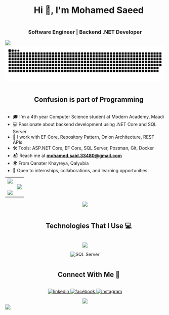 
<div id="user-content-toc">
  <ul align="center">
    <summary><h1 style="display: inline-block">Hi 👋, I'm Mohamed Saeed</h1></summary>
  </ul>
</div>

<h3 align="center">Software Engineer | Backend .NET Developer</h3>

<!-- horizontal divider -->
<img src="https://user-images.githubusercontent.com/73097560/115834477-dbab4500-a447-11eb-908a-139a6edaec5c.gif">

<!-- h1 without bottom border -->


<!-- snake animation -->
<div align="center">
  <img src="https://github.com/1999AZZAR/1999AZZAR/blob/readme/resources/img/grid-snake.svg" alt="snake" />
</div>

<!-- h2 without bottom border -->
<div id="user-content-toc">
  <ul align="center">
    <summary><h2 style="display: inline-block">Confusion is part of Programming</h2></summary>
  </ul>
</div>

<!-- Intro -->
- 🎓 I'm a 4th year Computer Science student at Modern Academy, Maadi  
- 💻 Passionate about backend development using .NET Core and SQL Server  
- 🔁 I work with EF Core, Repository Pattern, Onion Architecture, REST APIs  
- 🛠️ Tools: ASP.NET Core, EF Core, SQL Server, Postman, Git, Docker  
- 📬 Reach me at **mohamed.said.33480@gmail.com**  
- 🌍 From Qanater Khayreya, Qalyubia  
- 🤝 Open to internships, collaborations, and learning opportunities  

<!-- Stats & Trophies -->
<p align="center">
  <table align="center">
    <tr border="none">
      <td width="50%" align="center">
        <img src="https://github-readme-stats.vercel.app/api?username=Mohamed3-Said&theme=dark&show_icons=true&count_private=true" />
        <br><br>
        <img src="https://github-readme-streak-stats.herokuapp.com/?user=Mohamed3-Said&theme=dark&hide_border=false" />
      </td>
      <td width="50%" align="center">
        <img src="https://github-readme-stats.vercel.app/api/top-langs/?username=Mohamed3-Said&theme=dark&hide_border=false&no-bg=true&no-frame=true&langs_count=10" />
      </td>
    </tr>
  </table>
</p>

<!-- Trophy section -->
<div align="center">
  <img src="https://github-profile-trophy.vercel.app/?username=Mohamed3-Said&theme=radical&row=1&column=7&margin-h=15&margin-w=5&no-bg=true" width="90%" />
</div>

<!-- Tech Stack -->
<div id="user-content-toc">
  <ul align="center">
    <summary><h2 style="display: inline-block">Technologies That I Use 💻</h2></summary>
  </ul>
</div>

<p align="center">
  <img src="https://skillicons.dev/icons?i=cpp,cs,js,dotnet,html,css,postman,git,docker" />
  <br>
  <!-- SQL Server logo same size -->
  <img src="https://cdn.jsdelivr.net/npm/simple-icons@v9/icons/microsoftsqlserver.svg" alt="SQL Server" width="40" height="40" style="margin-top: 10px;" />
</p>

<!-- Connect With Me -->
<div id="user-content-toc">
  <ul align="center">
    <summary><h2 style="display: inline-block">Connect With Me 🤝</h2></summary>
  </ul>
</div>

<p align="center">
  <a href="https://www.linkedin.com/in/mohamed-saeed3/" target="blank">
    <img src="https://user-images.githubusercontent.com/88904952/234979284-68c11d7f-1acc-4f0c-ac78-044e1037d7b0.png" alt="linkedin" height="50" width="50" />
  </a>
  <a href="https://www.facebook.com/mohamed3.said" target="blank">
    <img src="https://raw.githubusercontent.com/simple-icons/simple-icons/develop/icons/facebook.svg" alt="facebook" height="50" width="50" />
  </a>
  <a href="https://www.instagram.com/mohamed3_said?igsh=ZXJlMnl5aGMzamgy" target="blank">
    <img src="https://user-images.githubusercontent.com/88904952/234981169-2dd1e58f-4b7e-468c-8213-034ba62156c3.png" alt="instagram" height="50" width="50" />
  </a>
</p>

<!-- Profile visit count -->
<div align="center">
  <a href="https://visitcount.itsvg.in">
    <img src="https://visitcount.itsvg.in/api?id=Mohamed3-Said&icon=3&color=6" />
  </a>
</div>

<!-- horizontal divider -->
<img src="https://user-images.githubusercontent.com/73097560/115834477-dbab4500-a447-11eb-908a-139a6edaec5c.gif">

